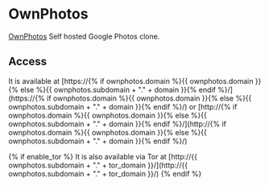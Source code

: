 # OwnPhotos

[OwnPhotos](https://github.com/hooram/ownphotos) Self hosted Google Photos clone.

## Access

It is available at [https://{% if ownphotos.domain %}{{ ownphotos.domain }}{% else %}{{ ownphotos.subdomain + "." + domain }}{% endif %}/](https://{% if ownphotos.domain %}{{ ownphotos.domain }}{% else %}{{ ownphotos.subdomain + "." + domain }}{% endif %}/) or [http://{% if ownphotos.domain %}{{ ownphotos.domain }}{% else %}{{ ownphotos.subdomain + "." + domain }}{% endif %}/](http://{% if ownphotos.domain %}{{ ownphotos.domain }}{% else %}{{ ownphotos.subdomain + "." + domain }}{% endif %}/)

{% if enable_tor %}
It is also available via Tor at [http://{{ ownphotos.subdomain + "." + tor_domain }}/](http://{{ ownphotos.subdomain + "." + tor_domain }}/)
{% endif %}
